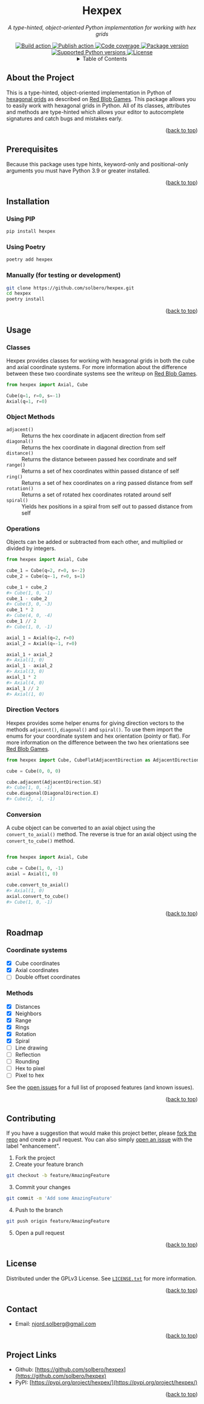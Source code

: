 <!-- PROJECT TITLE -->
<h1 align="center">Hexpex</h1>

<!-- PROJECT BLURB -->
<p align="center">
  <em>A type-hinted, object-oriented Python implementation for working with hex grids</em>
</p>

<!-- PROJECT SHIELDS -->
<div align="center">
  <a href="https://github.com/solbero/hexpex/actions/workflows/build.yaml/" target="_blank">
    <img src="https://img.shields.io/github/workflow/status/solbero/hexpex/Build?label=build" alt="Build action">
  </a>
  <a href="https://github.com/solbero/hexpex/actions/workflows/publish.yaml/" target="_blank">
    <img src="https://img.shields.io/github/workflow/status/solbero/hexpex/Publish?label=publish" alt="Publish action">
  </a>
  <a href="https://app.codecov.io/gh/solbero/hexpex" target="_blank">
    <img src="https://img.shields.io/codecov/c/github/solbero/hexpex" alt="Code coverage">
  </a>
  <a href="https://pypi.org/project/hexpex/" target="_blank">
    <img src="https://img.shields.io/pypi/v/hexpex" alt="Package version">
  </a>
  <a href="https://pypi.org/project/hexpex/" target="_blank">
    <img src="https://img.shields.io/pypi/pyversions/hexpex" alt="Supported Python versions">
  </a>
  <a href="https://github.com/solbero/hexpex/blob/master/LICENSE.txt" target="_blank">
    <img src="https://img.shields.io/github/license/solbero/hexpex" alt="License">
  </a>
</div>

<!-- TABLE OF CONTENTS -->
<div align="center">
  <details>
    <summary>Table of Contents</summary>
    <p>
      <a href="#about-the-project">About the Project</a>
      <br>
      <a href="#prerequisites">Prerequisites</a>
      <br>
      <a href="#installation">Installation</a>
      <br>
      <a href="#usage">Usage</a>
      <br>
      <a href="#roadmap">Roadmap</a>
      <br>
      <a href="#contributing">Contributing</a>
      <br>
      <a href="#license">License</a>
      <br>
      <a href="#contact">Contact</a>
      <br>
      <a href="#project-links">Project Links</a>
    </p>
  </details>
</div>

<!-- ABOUT THE PROJECT -->
## About the Project

This is a type-hinted, object-oriented implementation in Python of [hexagonal grids](https://www.redblobgames.com/grids/hexagons/) as described on [Red Blob Games](https://www.redblobgames.com/).
This package allows you to easily work with hexagonal grids in Python.
All of its classes, attributes and methods are type-hinted which allows your editor to autocomplete signatures and catch bugs and mistakes early.

<p align="right">(<a href="#hexpex">back to top</a>)</p>

<!-- PREREQUISITES -->
## Prerequisites

Because this package uses type hints, keyword-only and positional-only arguments you must have Python 3.9 or greater installed.

<p align="right">(<a href="#hexpex">back to top</a>)</p>

<!-- INSTALLATION -->

## Installation

### Using PIP

   ```sh
   pip install hexpex
   ```

### Using Poetry

   ```sh
   poetry add hexpex
   ```

### Manually (for testing or development)

  ```sh
  git clone https://github.com/solbero/hexpex.git
  cd hexpex
  poetry install
  ```

<p align="right">(<a href="#hexpex">back to top</a>)</p>

<!-- USAGE EXAMPLES -->
## Usage

### Classes

Hexpex provides classes for working with hexagonal grids in both the cube and axial coordinate systems.
For more information about the difference between these two coordinate systems see the writeup on [Red Blob Games](https://www.redblobgames.com/grids/hexagons/#coordinates).

```python
from hexpex import Axial, Cube

Cube(q=1, r=0, s=-1)
Axial(q=1, r=0)
```

### Object Methods

<dl>
  <dt><code>adjacent()</code></dt>
  <dd>Returns the hex coordinate in adjacent direction from self</dd>

  <dt><code>diagonal()</code></dt>
  <dd>Returns the hex coordinate in diagonal direction from self</dd>

  <dt><code>distance()</code></dt>
  <dd>Returns the distance between passed hex coordinate and self</dd>

  <dt><code>range()</code></dt>
  <dd>Returns a set of hex coordinates within passed distance of self</dd>

  <dt><code>ring()</code></dt>
  <dd>Returns a set of hex coordinates on a ring passed distance from self</dd>

  <dt><code>rotation()</code></dt>
  <dd>Returns a set of rotated hex coordinates rotated around self</dd>

  <dt><code>spiral()</code></dt>
  <dd>Yields hex positions in a spiral from self out to passed distance from self</dd>
</dl>

### Operations

Objects can be added or subtracted from each other, and multiplied or divided by integers.

```python
from hexpex import Axial, Cube

cube_1 = Cube(q=2, r=0, s=-2)
cube_2 = Cube(q=-1, r=0, s=1)

cube_1 + cube_2
#> Cube(1, 0, -1)
cube_1 - cube_2
#> Cube(3, 0, -3)
cube_1 * 2
#> Cube(4, 0, -4)
cube_1 // 2
#> Cube(1, 0, -1)

axial_1 = Axial(q=2, r=0)
axial_2 = Axial(q=-1, r=0)

axial_1 + axial_2
#> Axial(1, 0)
axial_1 - axial_2
#> Axial(3, 0)
axial_1 * 2
#> Axial(4, 0)
axial_1 // 2
#> Axial(1, 0)

```

### Direction Vectors

Hexpex provides some helper enums for giving direction vectors to the methods `adjacent()`, `diagonal()` and `spiral()`.
To use them import the enums for your coordinate system and hex orientation (pointy or flat).
For more information on the difference between the two hex orientations see [Red Blob Games](https://www.redblobgames.com/grids/hexagons/#basics).

```python
from hexpex import Cube, CubeFlatAdjacentDirection as AdjacentDirection, CubeFlatDiagonalDirection as DiagonalDirection

cube = Cube(0, 0, 0)

cube.adjacent(AdjacentDirection.SE)
#> Cube(1, 0, -1)
cube.diagonal(DiagonalDirection.E)
#> Cube(2, -1, -1)
```

### Conversion

A cube object can be converted to an axial object using the `convert_to_axial()` method.
The reverse is true for an axial object using the `convert_to_cube()` method.

```python

from hexpex import Axial, Cube

cube = Cube(1, 0, -1)
axial = Axial(1, 0)

cube.convert_to_axial()
#> Axial(1, 0)
axial.convert_to_cube()
#> Cube(1, 0, -1)
```

<p align="right">(<a href="#hexpex">back to top</a>)</p>

<!-- ROADMAP -->
## Roadmap

### Coordinate systems

* [x] Cube coordinates
* [x] Axial coordinates
* [ ] Double offset coordinates

### Methods

* [x] Distances
* [x] Neighbors
* [x] Range
* [x] Rings
* [x] Rotation
* [x] Spiral
* [ ] Line drawing
* [ ] Reflection
* [ ] Rounding
* [ ] Hex to pixel
* [ ] Pixel to hex

See the [open issues](https://github.com/solbero/hexpex/issues) for a full list of proposed features (and known issues).

<p align="right">(<a href="#hexpex">back to top</a>)</p>

<!-- CONTRIBUTING -->
## Contributing

If you have a suggestion that would make this project better, please [fork the repo](https://github.com/solbero/hexpex/fork) and create a pull request.
You can also simply [open an issue](https://github.com/solbero/hexpex/issues/new/choose) with the label "enhancement".

1. Fork the project
2. Create your feature branch

  ```sh
  git checkout -b feature/AmazingFeature
  ```

3. Commit your changes

  ```sh
  git commit -m 'Add some AmazingFeature'
  ```

4. Push to the branch

```sh
git push origin feature/AmazingFeature
```

5. Open a pull request

<p align="right">(<a href="#hexpex">back to top</a>)</p>

<!-- LICENSE -->
## License

Distributed under the GPLv3 License.
See [`LICENSE.txt`](https://github.com/solbero/hexpex/blob/master/LICENSE.txt) for more information.

<p align="right">(<a href="#hexpex">back to top</a>)</p>

<!-- CONTACT -->
## Contact

* Email: [njord.solberg@gmail.com](mailto:njord.solberg@gmail.com)

<p align="right">(<a href="#hexpex">back to top</a>)</p>

<!-- PROJECT LINKS -->
## Project Links

* Github: [https://github.com/solbero/hexpex](https://github.com/solbero/hexpex)
* PyPI: [https://pypi.org/project/hexpex/](https://pypi.org/project/hexpex/)

<p align="right">(<a href="#hexpex">back to top</a>)</p>
